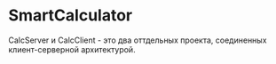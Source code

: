 # SmartCalculator
CalcServer и CalcClient - это два оттдельных проекта, соединенных клиент-серверной архитектурой.
